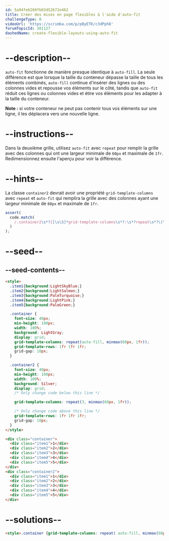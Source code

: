 ```yaml
---
id: 5a94fe6269fb03452672e462
title: Créer des mises en page flexibles à l'aide d'auto-fit
challengeType: 0
videoUrl: 'https://scrimba.com/p/pByETK/c3dPph8'
forumTopicId: 301127
dashedName: create-flexible-layouts-using-auto-fit
---
```


# --description--

`auto-fit` fonctionne de manière presque identique à `auto-fill`. La seule différence est que lorsque la taille du conteneur dépasse la taille de tous les éléments combinés, `auto-fill` continue d'insérer des lignes ou des colonnes vides et repousse vos éléments sur le côté, tandis que `auto-fit` réduit ces lignes ou colonnes vides et étire vos éléments pour les adapter à la taille du conteneur.

**Note :** si votre conteneur ne peut pas contenir tous vos éléments sur une ligne, il les déplacera vers une nouvelle ligne.

# --instructions--

Dans la deuxième grille, utilisez `auto-fit` avec `repeat` pour remplir la grille avec des colonnes qui ont une largeur minimale de `60px` et maximale de `1fr`. Redimensionnez ensuite l'aperçu pour voir la différence.

# --hints--

La classe `container2` devrait avoir une propriété `grid-template-columns` avec `repeat` et `auto-fit` qui remplira la grille avec des colonnes ayant une largeur minimale de `60px` et maximale de `1fr`.

```js
assert(
  code.match(
    /.container2\s*?{[\s\S]*grid-template-columns\s*?:\s*?repeat\s*?\(\s*?auto-fit\s*?,\s*?minmax\s*?\(\s*?60px\s*?,\s*?1fr\s*?\)\s*?\)\s*?;[\s\S]*}/gi
  )
);
```

# --seed--

## --seed-contents--

```html
<style>
  .item1{background:LightSkyBlue;}
  .item2{background:LightSalmon;}
  .item3{background:PaleTurquoise;}
  .item4{background:LightPink;}
  .item5{background:PaleGreen;}

  .container {
    font-size: 40px;
    min-height: 100px;
    width: 100%;
    background: LightGray;
    display: grid;
    grid-template-columns: repeat(auto-fill, minmax(60px, 1fr));
    grid-template-rows: 1fr 1fr 1fr;
    grid-gap: 10px;
  }

  .container2 {
    font-size: 40px;
    min-height: 100px;
    width: 100%;
    background: Silver;
    display: grid;
    /* Only change code below this line */

    grid-template-columns: repeat(3, minmax(60px, 1fr));

    /* Only change code above this line */
    grid-template-rows: 1fr 1fr 1fr;
    grid-gap: 10px;
  }
</style>

<div class="container">
  <div class="item1">1</div>
  <div class="item2">2</div>
  <div class="item3">3</div>
  <div class="item4">4</div>
  <div class="item5">5</div>
</div>
<div class="container2">
  <div class="item1">1</div>
  <div class="item2">2</div>
  <div class="item3">3</div>
  <div class="item4">4</div>
  <div class="item5">5</div>
</div>
```

# --solutions--

```html
<style>.container {grid-template-columns: repeat( auto-fill, minmax(60px, 1fr));} .container2 {grid-template-columns: repeat(auto-fit, minmax(60px, 1fr));}</style>
```
